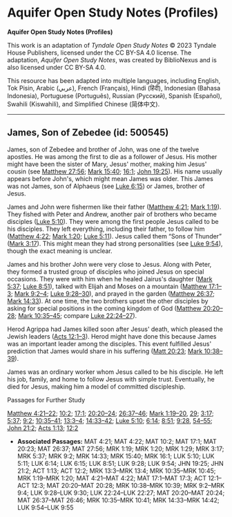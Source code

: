 # Aquifer Open Study Notes (Profiles)

**Aquifer Open Study Notes (Profiles)**

This work is an adaptation of *Tyndale Open Study Notes* © 2023 Tyndale House Publishers, licensed under the CC BY\-SA 4\.0 license. The adaptation, *Aquifer Open Study Notes*, was created by BiblioNexus and is also licensed under CC BY\-SA 4\.0\.

This resource has been adapted into multiple languages, including English, Tok Pisin, Arabic (عربي), French (Français), Hindi (हिंदी), Indonesian (Bahasa Indonesia), Portuguese (Português), Russian (Русский), Spanish (Español), Swahili (Kiswahili), and Simplified Chinese (简体中文).



--------------------------------

## James, Son of Zebedee (id: 500545)

James, son of Zebedee and brother of John, was one of the twelve apostles. He was among the first to die as a follower of Jesus. His mother might have been the sister of Mary, Jesus' mother, making him Jesus' cousin (see [Matthew 27:56](https://ref.ly/Matt27:56); [Mark 15:40](https://ref.ly/Mark15:40); [16:1](https://ref.ly/Mark16:1); [John 19:25](https://ref.ly/John19:25)). His name usually appears before John's, which might mean James was older. This James was not James, son of Alphaeus (see [Luke 6:15](https://ref.ly/Luke6:15)) or James, brother of Jesus.

James and John were fishermen like their father ([Matthew 4:21](https://ref.ly/Matt4:21); [Mark 1:19](https://ref.ly/Mark1:19)). They fished with Peter and Andrew, another pair of brothers who became disciples ([Luke 5:10](https://ref.ly/Luke5:10)). They were among the first people Jesus called to be his disciples. They left everything, including their father, to follow him ([Matthew 4:22](https://ref.ly/Matt4:22); [Mark 1:20](https://ref.ly/Mark1:20); [Luke 5:11](https://ref.ly/Luke5:11)). Jesus called them “Sons of Thunder” ([Mark 3:17](https://ref.ly/Mark3:17)). This might mean they had strong personalities (see [Luke 9:54](https://ref.ly/Luke9:54)), though the exact meaning is unclear.

James and his brother John were very close to Jesus. Along with Peter, they formed a trusted group of disciples who joined Jesus on special occasions. They were with him when he healed Jairus's daughter ([Mark 5:37](https://ref.ly/Mark5:37); [Luke 8:51](https://ref.ly/Luke8:51)), talked with Elijah and Moses on a mountain ([Matthew 17:1–3](https://ref.ly/Matt17:1-Matt17:3); [Mark 9:2–4](https://ref.ly/Mark9:2-Mark9:4); [Luke 9:28–30](https://ref.ly/Luke9:28-Luke9:30)), and prayed in the garden ([Matthew 26:37](https://ref.ly/Matt26:37); [Mark 14:33](https://ref.ly/Mark14:33)). At one time, the two brothers upset the other disciples by asking for special positions in the coming kingdom of God ([Matthew 20:20–28](https://ref.ly/Matt20:20-Matt20:28); [Mark 10:35–45](https://ref.ly/Mark10:35-Mark10:45); compare [Luke 22:24–27](https://ref.ly/Luke22:24-Luke22:27)).

Herod Agrippa had James killed soon after Jesus' death, which pleased the Jewish leaders ([Acts 12:1–3](https://ref.ly/Acts12:1-Acts12:3)). Herod might have done this because James was an important leader among the disciples. This event fulfilled Jesus' prediction that James would share in his suffering ([Matt 20:23](https://ref.ly/Matt20:23); [Mark 10:38–39](https://ref.ly/Mark10:38-Mark10:39)).

James was an ordinary worker whom Jesus called to be his disciple. He left his job, family, and home to follow Jesus with simple trust. Eventually, he died for Jesus, making him a model of committed discipleship.

Passages for Further Study

[Matthew 4:21–22](https://ref.ly/Matt4:21-Matt4:22); [10:2](https://ref.ly/Matt10:2); [17:1](https://ref.ly/Matt17:1); [20:20–24](https://ref.ly/Matt20:20-Matt20:24); [26:37–46](https://ref.ly/Matt26:37-Matt26:46); [Mark 1:19–20](https://ref.ly/Mark1:19-Mark1:20), [29](https://ref.ly/Mark1:29); [3:17](https://ref.ly/Mark3:17); [5:37](https://ref.ly/Mark5:37); [9:2](https://ref.ly/Mark9:2); [10:35–41](https://ref.ly/Mark10:35-Mark10:41); [13:3–4](https://ref.ly/Mark13:3-Mark13:4); [14:33–42](https://ref.ly/Mark14:33-Mark14:42); [Luke 5:10](https://ref.ly/Luke5:10); [6:14](https://ref.ly/Luke6:14); [8:51](https://ref.ly/Luke8:51); [9:28](https://ref.ly/Luke9:28), [54–55](https://ref.ly/Luke9:54-Luke9:55); [John 21:2](https://ref.ly/John21:2); [Acts 1:13](https://ref.ly/Acts1:13); [12:2](https://ref.ly/Acts12:2)

* **Associated Passages:** MAT 4:21; MAT 4:22; MAT 10:2; MAT 17:1; MAT 20:23; MAT 26:37; MAT 27:56; MRK 1:19; MRK 1:20; MRK 1:29; MRK 3:17; MRK 5:37; MRK 9:2; MRK 14:33; MRK 15:40; MRK 16:1; LUK 5:10; LUK 5:11; LUK 6:14; LUK 6:15; LUK 8:51; LUK 9:28; LUK 9:54; JHN 19:25; JHN 21:2; ACT 1:13; ACT 12:2; MRK 13:3–MRK 13:4; MRK 10:35–MRK 10:45; MRK 1:19–MRK 1:20; MAT 4:21–MAT 4:22; MAT 17:1–MAT 17:3; ACT 12:1–ACT 12:3; MAT 20:20–MAT 20:28; MRK 10:38–MRK 10:39; MRK 9:2–MRK 9:4; LUK 9:28–LUK 9:30; LUK 22:24–LUK 22:27; MAT 20:20–MAT 20:24; MAT 26:37–MAT 26:46; MRK 10:35–MRK 10:41; MRK 14:33–MRK 14:42; LUK 9:54–LUK 9:55

